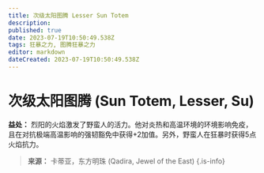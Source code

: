 ```yaml
---
title: 次级太阳图腾 Lesser Sun Totem
description: 
published: true
date: 2023-07-19T10:50:49.538Z
tags: 狂暴之力, 图腾狂暴之力
editor: markdown
dateCreated: 2023-07-19T10:50:49.538Z
---
```


# 次级太阳图腾 (Sun Totem, Lesser, Su)

**益处：** 烈阳的火焰激发了野蛮人的活力。他对炎热和高温环境的环境影响免疫，且在对抗极端高温影响的强韧豁免中获得+2加值。另外，野蛮人在狂暴时获得5点火焰抗力。

> **来源：** 卡蒂亚，东方明珠 (Qadira, Jewel of the East)
{.is-info}

